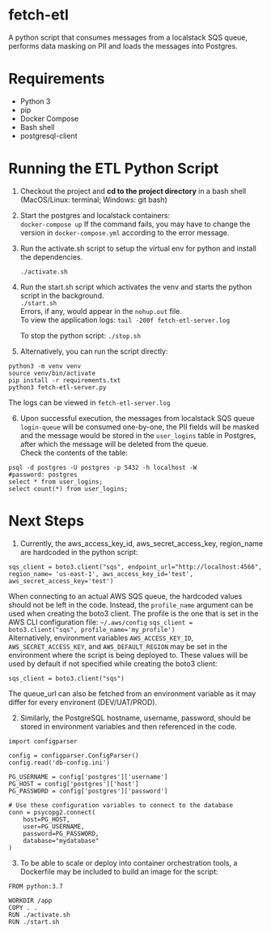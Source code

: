 
# fetch-etl
A python script that consumes messages from a localstack SQS queue, performs data masking on PII and loads the messages into Postgres.

# Requirements

 - Python 3
 - pip
 - Docker Compose
 - Bash shell
 - postgresql-client

# Running the ETL Python Script

 1. Checkout the project and **cd to the project directory** in a bash shell (MacOS/Linux: terminal; Windows: git bash)
 
 2. Start the postgres and localstack containers:  
 `docker-compose up`
If the command fails, you may have to change the version in `docker-compose.yml` according to the error message.
 
 3. Run the activate.sh script to setup the virtual env for python and install the dependencies.

    `./activate.sh`

 4. Run the start.sh script which activates the venv and starts the python script in the background.  
    `./start.sh`  
		Errors, if any, would appear in the `nohup.out` file.  
		To view the application logs:
    `tail -200f fetch-etl-server.log`
    
    To stop the python script:
    `./stop.sh`  
   
 5. Alternatively, you can run the script directly:
   ```
   python3 -m venv venv
   source venv/bin/activate
   pip install -r requirements.txt
   python3 fetch-etl-server.py
   ```
   The logs can be viewed in `fetch-etl-server.log`
   
 6. Upon successful execution, the messages from localstack SQS queue `login-queue` will be consumed one-by-one, the PII fields will be masked and the message would be stored in the `user_logins` table in Postgres, after which the message will be deleted from the queue.  
 Check the contents of the table:
 ```
 psql -d postgres -U postgres -p 5432 -h localhost -W
 #password: postgres
 select * from user_logins;
 select count(*) from user_logins;
 ```
 
 # Next Steps
 
 1. Currently, the aws_access_key_id, aws_secret_access_key, region_name are hardcoded in the python script:
 ```
 sqs_client = boto3.client("sqs", endpoint_url="http://localhost:4566", region_name= 'us-east-1', aws_access_key_id='test', aws_secret_access_key='test')
 ```
When connecting to an actual AWS SQS queue, the hardcoded values should not be left in the code. Instead, the `profile_name` argument can be used when creating the boto3 client. The profile is the one that is set in the AWS CLI configuration file: `~/.aws/config`
`sqs_client = boto3.client("sqs", profile_name='my_profile')`  
Alternatively, environment variables `AWS_ACCESS_KEY_ID`, `AWS_SECRET_ACCESS_KEY`, and `AWS_DEFAULT_REGION` may be set in the environment where the script is being deployed to. These values will be used by default if not specified while creating the boto3 client:
```
sqs_client = boto3.client("sqs")
```

The queue_url can also be fetched from an environment variable as it may differ for every environent (DEV/UAT/PROD).

2. Similarly, the PostgreSQL hostname, username, password, should be stored in environment variables and then referenced in the code.
```
import configparser

config = configparser.ConfigParser()
config.read('db-config.ini')

PG_USERNAME = config['postgres']['username']
PG_HOST = config['postgres']['host']
PG_PASSWORD = config['postgres']['password']

# Use these configuration variables to connect to the database
conn = psycopg2.connect(
    host=PG_HOST,
    user=PG_USERNAME,
    password=PG_PASSWORD,
    database="mydatabase"
)

```

3. To be able to scale or deploy into container orchestration tools, a Dockerfile may be included to build an image for the script:
```
FROM python:3.7

WORKDIR /app
COPY . .
RUN ./activate.sh
RUN ./start.sh
```


